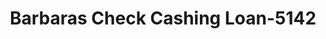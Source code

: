 ---
f_zip-code: 43567
f_state-code: OH
title: Barbaras Check Cashing Loan-5142
f_phone: 419-337-8804
f_city-only: Wauseon
f_address: 1230 N Shoop Ave Wauseon
f_location-unique-id: '5142'
slug: barbaras-check-cashing-loan-5142
updated-on: '2024-05-30T13:46:58.046Z'
created-on: '2024-05-30T13:36:59.803Z'
published-on: '2024-05-30T13:54:32.469Z'
f_city-state: cms/city/wauseon-oh.md
f_company: cms/company/barbaras-check-cashing-loan.md
f_state: cms/state/ohio.md
layout: '[payday-loan].html'
tags: payday-loan
---